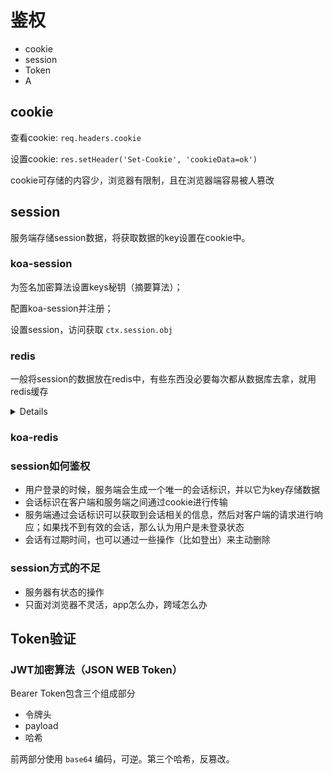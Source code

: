 # 鉴权
- cookie
- session
- Token
- A


##  cookie

查看cookie: `req.headers.cookie`

设置cookie:  `res.setHeader('Set-Cookie', 'cookieData=ok')`

cookie可存储的内容少，浏览器有限制，且在浏览器端容易被人篡改

## session

服务端存储session数据，将获取数据的key设置在cookie中。

### koa-session

为签名加密算法设置keys秘钥（摘要算法）；

配置koa-session并注册；

设置session，访问获取 `ctx.session.obj`


### redis
一般将session的数据放在redis中，有些东西没必要每次都从数据库去拿，就用redis缓存

<details>
  <pre>
    <code>
      const redis = require('redis')
      const client = redis.createClient(6379, 'localhost')
      client.set('name', 'jerry')
      client.get('name')
    </code>
  </pre>
</details>

### koa-redis

### session如何鉴权

- 用户登录的时候，服务端会生成一个唯一的会话标识，并以它为key存储数据
- 会话标识在客户端和服务端之间通过cookie进行传输
- 服务端通过会话标识可以获取到会话相关的信息，然后对客户端的请求进行响应；如果找不到有效的会话，那么认为用户是未登录状态
- 会话有过期时间，也可以通过一些操作（比如登出）来主动删除

### session方式的不足 
- 服务器有状态的操作
- 只面对浏览器不灵活，app怎么办，跨域怎么办


## Token验证

### JWT加密算法（JSON WEB Token）
Bearer Token包含三个组成部分
- 令牌头
- payload
- 哈希

前两部分使用 `base64` 编码，可逆。第三个哈希，反篡改。